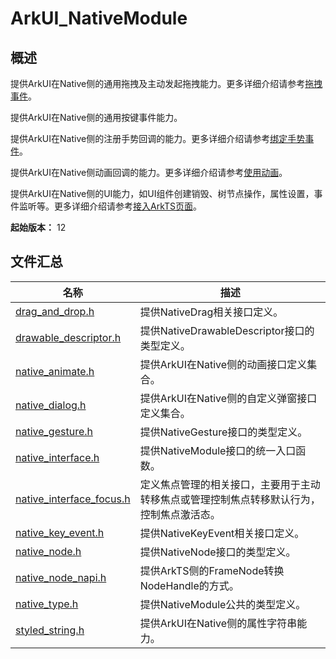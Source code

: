 # ArkUI_NativeModule
<!--Kit: ArkUI-->
<!--Subsystem: ArkUI-->
<!--Owner: @piggyguy;@xiang-shouxing;@yangfan229-->
<!--SE: @piggyguy;@xiang-shouxing;@yangfan229-->
<!--TSE: @fredyuan912-->

## 概述

提供ArkUI在Native侧的通用拖拽及主动发起拖拽能力。更多详细介绍请参考[拖拽事件](../../ui/ndk-drag-event.md)。

提供ArkUI在Native侧的通用按键事件能力。

提供ArkUI在Native侧的注册手势回调的能力。更多详细介绍请参考[绑定手势事件](../../ui/ndk-bind-gesture-events.md)。

提供ArkUI在Native侧动画回调的能力。更多详细介绍请参考[使用动画](../../ui/ndk-use-animation.md)。

提供ArkUI在Native侧的UI能力，如UI组件创建销毁、树节点操作，属性设置，事件监听等。更多详细介绍请参考[接入ArkTS页面](../../ui/ndk-access-the-arkts-page.md)。

**起始版本：** 12

## 文件汇总

| 名称 | 描述 |
| -- | -- |
| [drag_and_drop.h](capi-drag-and-drop-h.md) | 提供NativeDrag相关接口定义。 |
| [drawable_descriptor.h](capi-drawable-descriptor-h.md) | 提供NativeDrawableDescriptor接口的类型定义。 |
| [native_animate.h](capi-native-animate-h.md) | 提供ArkUI在Native侧的动画接口定义集合。 |
| [native_dialog.h](capi-native-dialog-h.md) | 提供ArkUI在Native侧的自定义弹窗接口定义集合。 |
| [native_gesture.h](capi-native-gesture-h.md) | 提供NativeGesture接口的类型定义。 |
| [native_interface.h](capi-native-interface-h.md) | 提供NativeModule接口的统一入口函数。 |
| [native_interface_focus.h](capi-native-interface-focus-h.md) | 定义焦点管理的相关接口，主要用于主动转移焦点或管理控制焦点转移默认行为，控制焦点激活态。 |
| [native_key_event.h](capi-native-key-event-h.md) | 提供NativeKeyEvent相关接口定义。 |
| [native_node.h](capi-native-node-h.md) | 提供NativeNode接口的类型定义。 |
| [native_node_napi.h](capi-native-node-napi-h.md) | 提供ArkTS侧的FrameNode转换NodeHandle的方式。 |
| [native_type.h](capi-native-type-h.md) | 提供NativeModule公共的类型定义。 |
| [styled_string.h](capi-styled-string-h.md) | 提供ArkUI在Native侧的属性字符串能力。 |
